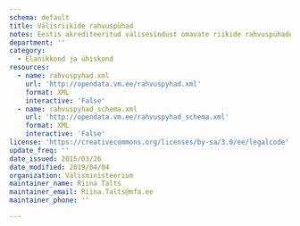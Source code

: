 ```yaml
---
schema: default
title: Välisriikide rahvuspühad
notes: Eestis akrediteeritud välisesindust omavate riikide rahvuspühade andmed
department: ''
category:
  - Elanikkond ja ühiskond
resources:
  - name: rahvuspyhad.xml
    url: 'http://opendata.vm.ee/rahvuspyhad.xml'
    format: XML
    interactive: 'False'
  - name: rahvuspyhad_schema.xml
    url: 'http://opendata.vm.ee/rahvuspyhad_schema.xml'
    format: XML
    interactive: 'False'
license: 'https://creativecommons.org/licenses/by-sa/3.0/ee/legalcode'
update_freq: ''
date_issued: 2015/03/26
date_modified: 2019/04/04
organization: Välisministeerium
maintainer_name: Riina Talts
maintainer_email: Riina.Talts@mfa.ee
maintainer_phone: ''

---
```

